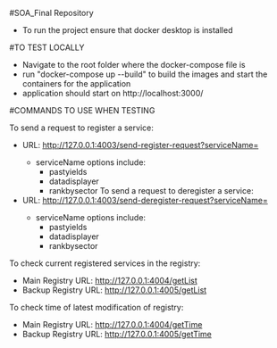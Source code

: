 #SOA_Final Repository

- To run the project ensure that docker desktop is installed

#TO TEST LOCALLY
- Navigate to the root folder where the docker-compose file is 
- run "docker-compose up --build" to build the images and start the containers for the application 
- application should start on http://localhost:3000/

#COMMANDS TO USE WHEN TESTING

To send a request to register a service: 
- URL: http://127.0.0.1:4003/send-register-request?serviceName=<serviceName>
  - serviceName options include:
      - pastyields
      - datadisplayer
      - rankbysector
To send a request to deregister a service:
- URL: http://127.0.0.1:4003/send-deregister-request?serviceName=<serviceName>
  - serviceName options include:
      - pastyields
      - datadisplayer
      - rankbysector
   
To check current registered services in the registry:
- Main Registry URL: http://127.0.0.1:4004/getList
- Backup Registry URL: http://127.0.0.1:4005/getList

 To check time of latest modification of registry:
- Main Registry URL: http://127.0.0.1:4004/getTime
- Backup Registry URL: http://127.0.0.1:4005/getTime
